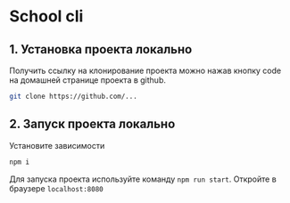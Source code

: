 # School cli

## 1. Установка проекта локально

Получить ссылку на клонирование проекта можно нажав кнопку code на домашней странице проекта в github.
````bash
git clone https://github.com/...
````

## 2. Запуск проекта локально

Установите зависимости
````bash
npm i
````

Для запуска проекта используйте команду ````npm run start````. Откройте в браузере ````localhost:8080````